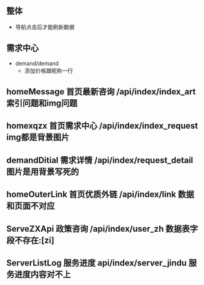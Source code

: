 ## 整体
* 导航点击后才能刷新数据

## 需求中心
* demand/demand
  * 添加价格跟昵称一行
















## homeMessage 首页最新咨询 /api/index/index_art   索引问题和img问题



## homexqzx 首页需求中心 /api/index/index_request  img都是背景图片 


## demandDitial 需求详情 /api/index/request_detail 图片是用背景写死的


## homeOuterLink 首页优质外链 /api/index/link  数据和页面不对应




## ServeZXApi  政策咨询  /api/index/user_zh     数据表字段不存在:[zi] 


## ServerListLog 服务进度 api/index/server_jindu  服务进度内容对不上